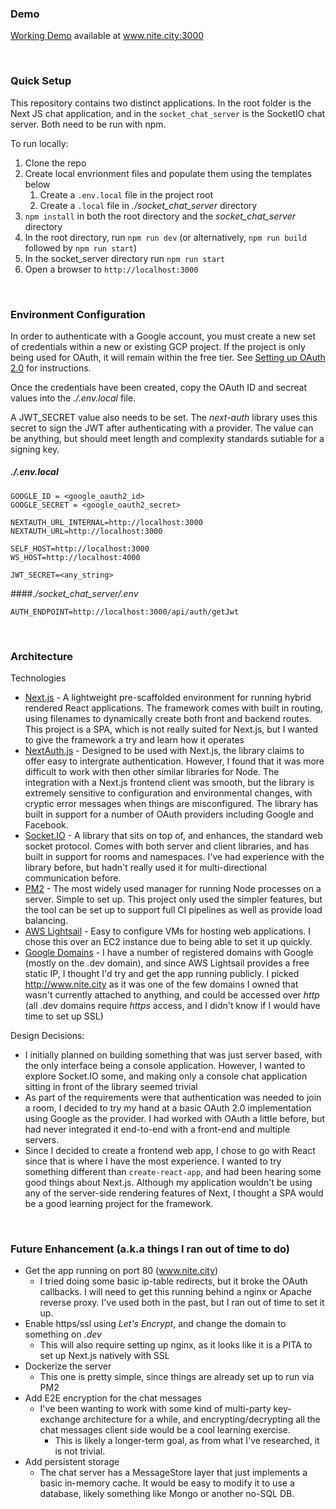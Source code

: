 ### Demo
[Working Demo](http://www.nite.city:3000) available at www.nite.city:3000

&nbsp;  
### Quick Setup
This repository contains two distinct applications. In the root folder is the Next JS chat application, and in the `socket_chat_server` is the SocketIO chat server. Both need to be run with npm.

To run locally:
  1. Clone the repo
  2. Create local envrionment files and populate them using the templates below
     1. Create a `.env.local` file in the project root
     2. Create a `.local` file in _./socket_chat_server_ directory      
  3. `npm install` in both the root directory and the _socket_chat_server_ directory
  4. In the root directory, run `npm run dev` (or alternatively, `npm run build` followed by `npm run start`)
  5. In the socket_server directory run `npm run start`
  6. Open a browser to `http://localhost:3000`

&nbsp;
### Environment Configuration
In order to authenticate with a Google account, you must create a new set of credentials within a new or existing GCP project. If the project is only being used for OAuth, it will remain within the free tier. See [Setting up OAuth 2.0](https://support.google.com/cloud/answer/6158849) for instructions.

Once the credentials have been created, copy the OAuth ID and secreat values into the _./.env.local_ file.

A JWT_SECRET value also needs to be set. The _next-auth_ library uses this secret to sign the JWT after authenticating with a provider. The value can be anything, but should meet length and complexity standards sutiable for a signing key.

##### _./.env.local_
```
GOOGLE_ID = <google_oauth2_id>
GOOGLE_SECRET = <google_oauth2_secret>

NEXTAUTH_URL_INTERNAL=http://localhost:3000
NEXTAUTH_URL=http://localhost:3000

SELF_HOST=http://localhost:3000
WS_HOST=http://localhost:4000

JWT_SECRET=<any_string>
```

####_./socket_chat_server/.env_
```
AUTH_ENDPOINT=http://localhost:3000/api/auth/getJwt
```

&nbsp;  
### Architecture
Technologies
  * [Next.js](https://www.nextjs.org) - A lightweight pre-scaffolded environment for running hybrid rendered React applications. The framework comes with built in routing, using filenames to dynamically create both front and backend routes. This project is a SPA, which is not really suited for Next.js, but I wanted to give the framework a try and learn how it operates
  * [NextAuth.js](https://next-auth.js.org) - Designed to be used with Next.js, the library claims to offer easy to intergrate authentication. However, I found that it was more difficult to work with then other similar libraries for Node. The integration with a Next.js frontend client was smooth, but the library is extremely sensitive to configuration and environmental changes, with cryptic error messages when things are misconfigured. The library has built in support for a number of OAuth providers including Google and Facebook.
  * [Socket.IO](htts://socket.io) - A library that sits on top of, and enhances, the standard web socket protocol. Comes with both server and client libraries, and has built in support for rooms and namespaces. I've had experience with the library before, but hadn't really used it for multi-directional communication before.
  * [PM2](https://pm2.keymetrics.io/) - The most widely used manager for running Node processes on a server. Simple to set up. This project only used the simpler features, but the tool can be set up to support full CI pipelines as well as provide load balancing.
  * [AWS Lightsail](https://aws.amazon.com/lightsail/) - Easy to configure VMs for hosting web applications. I chose this over an EC2 instance due to being able to set it up quickly.
  * [Google Domains](https://domains.google/) - I have a number of registered domains with Google (mostly on the .dev domain), and since AWS Lightsail provides a free static IP, I thought I'd try and get the app running publicly. I picked http://www.nite.city as it was one of the few domains I owned that wasn't currently attached to anything, and could be accessed over _http_ (all .dev domains require _https_ access, and I didn't know if I would have time to set up SSL) 

Design Decisions:
  * I initially planned on building something that was just server based, with the only interface being a console application. However, I wanted to explore Socket.IO some, and making only a console chat application sitting in front of the library seemed trivial
  * As part of the requirements were that authentication was needed to join a room, I decided to try my hand at a basic OAuth 2.0 implementation using Google as the provider. I had worked with OAuth a little before, but had never integrated it end-to-end with a front-end and multiple servers.
  * Since I decided to create a frontend web app, I chose to go with React since that is where I have the most experience. I wanted to try something different than `create-react-app`, and had been hearing some good things about Next.js. Although my application wouldn't be using any of the server-side rendering features of Next, I thought a SPA would be a good learning project for the framework.

&nbsp;
### Future Enhancement (a.k.a things I ran out of time to do)
* Get the app running on port 80 (www.nite.city)
  * I tried doing some basic ip-table redirects, but it broke the OAuth callbacks. I will need to get this running behind a nginx or Apache reverse proxy. I've used both in the past, but I ran out of time to set it up.
* Enable https/ssl using _Let's Encrypt_, and change the domain to something on _.dev_
  * This will also require setting up nginx, as it looks like it is a PITA to set up Next.js natively with SSL
* Dockerize the server
  * This one is pretty simple, since things are already set up to run via PM2
* Add E2E encryption for the chat messages
  * I've been wanting to work with some kind of multi-party key-exchange architecture for a while, and encrypting/decrypting all the chat messages client side would be a cool learning exercise.
    * This is likely a longer-term goal, as from what I've researched, it is not trivial.
* Add persistent storage
  * The chat server has a MessageStore layer that just implements a basic in-memory cache. It would be easy to modify it to use a database, likely something like Mongo or another no-SQL DB. 

